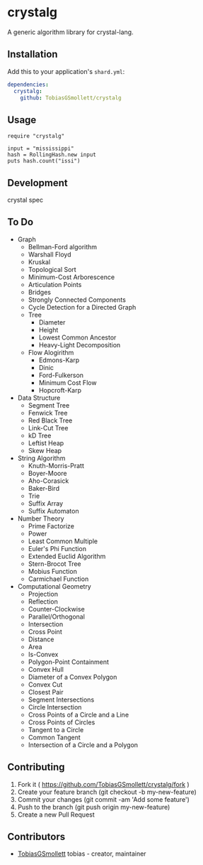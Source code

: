 # crystalg

A generic algorithm library for crystal-lang.

## Installation

Add this to your application's `shard.yml`:

```yaml
dependencies:
  crystalg:
    github: TobiasGSmollett/crystalg
```

## Usage

```crystal
require "crystalg"

input = "mississippi"
hash = RollingHash.new input
puts hash.count("issi")
```

## Development

crystal spec

## To Do
* Graph
  * Bellman-Ford algorithm
  * Warshall Floyd
  * Kruskal
  * Topological Sort
  * Minimum-Cost Arborescence
  * Articulation Points
  * Bridges
  * Strongly Connected Components
  * Cycle Detection for a Directed Graph
  * Tree
    * Diameter
    * Height
    * Lowest Common Ancestor
    * Heavy-Light Decomposition
  * Flow Alogirithm
    * Edmons-Karp
    * Dinic
    * Ford-Fulkerson
    * Minimum Cost Flow
    * Hopcroft-Karp
* Data Structure
  * Segment Tree
  * Fenwick Tree
  * Red Black Tree
  * Link-Cut Tree
  * kD Tree
  * Leftist Heap
  * Skew Heap
* String Algorithm
  * Knuth-Morris-Pratt
  * Boyer-Moore
  * Aho-Corasick
  * Baker-Bird
  * Trie
  * Suffix Array
  * Suffix Automaton
* Number Theory
  * Prime Factorize
  * Power
  * Least Common Multiple
  * Euler's Phi Function
  * Extended Euclid Algorithm
  * Stern-Brocot Tree
  * Mobius Function
  * Carmichael Function
* Computational Geometry
  * Projection
  * Reflection
  * Counter-Clockwise
  * Parallel/Orthogonal
  * Intersection
  * Cross Point
  * Distance
  * Area
  * Is-Convex
  * Polygon-Point Containment
  * Convex Hull
  * Diameter of a Convex Polygon
  * Convex Cut
  * Closest Pair
  * Segment Intersections
  * Circle Intersection
  * Cross Points of a Circle and a Line
  * Cross Points of Circles
  * Tangent to a Circle
  * Common Tangent
  * Intersection of a Circle and a Polygon

## Contributing

1. Fork it ( https://github.com/TobiasGSmollett/crystalg/fork )
2. Create your feature branch (git checkout -b my-new-feature)
3. Commit your changes (git commit -am 'Add some feature')
4. Push to the branch (git push origin my-new-feature)
5. Create a new Pull Request

## Contributors

- [TobiasGSmollett](https://github.com/TobiasGSmollett) tobias - creator, maintainer
